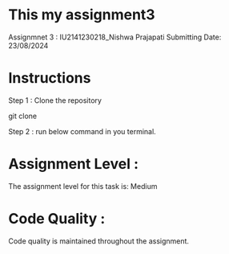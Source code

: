 # This my assignment3

Assignmnet 3 : IU2141230218_Nishwa Prajapati
Submitting Date: 23/08/2024

# Instructions
Step 1 : Clone the repository

git clone 

Step 2 : run below command in you terminal.

# Assignment Level :
The assignment level for this task is: Medium

# Code Quality :
Code quality is maintained throughout the assignment.
